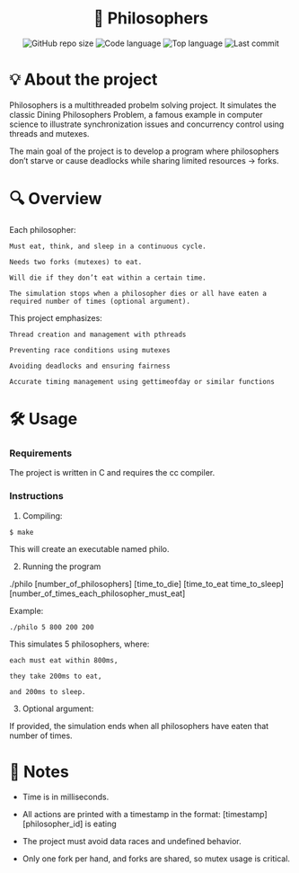 <h1 align="center"> 
  🍝 Philosophers 
</h1> 

<p align="center"> 
  <img alt="GitHub repo size" src="https://img.shields.io/github/repo-size/jose5556/philosophers?color=lightblue" />
  <img alt="Code language" src="https://img.shields.io/github/languages/count/jose5556/philosophers?color=yellow" />
  <img alt="Top language" src="https://img.shields.io/github/languages/top/jose5556/philosophers?color=blue" /> 
  <img alt="Last commit" src="https://img.shields.io/github/last-commit/jose5556/philosophers?color=green" /> 
</p>


# 💡 About the project

Philosophers is a multithreaded probelm solving project.
It simulates the classic Dining Philosophers Problem, a famous example in computer science to illustrate synchronization issues and concurrency control using threads and mutexes.

The main goal of the project is to develop a program where philosophers don’t starve or cause deadlocks while sharing limited resources -> forks.

# 🔍 Overview

Each philosopher:

    Must eat, think, and sleep in a continuous cycle.

    Needs two forks (mutexes) to eat.

    Will die if they don’t eat within a certain time.

    The simulation stops when a philosopher dies or all have eaten a required number of times (optional argument).

This project emphasizes:

    Thread creation and management with pthreads

    Preventing race conditions using mutexes

    Avoiding deadlocks and ensuring fairness

    Accurate timing management using gettimeofday or similar functions

# 🛠️ Usage

### Requirements

The project is written in C and requires the cc compiler.

### Instructions

1. Compiling:

```shell
$ make
```

This will create an executable named philo.

2. Running the program

./philo [number_of_philosophers] [time_to_die] [time_to_eat time_to_sleep] [number_of_times_each_philosopher_must_eat]

Example:

```shell
./philo 5 800 200 200
```

This simulates 5 philosophers, where:

    each must eat within 800ms,

    they take 200ms to eat,

    and 200ms to sleep.

3. Optional argument:

If provided, the simulation ends when all philosophers have eaten that number of times.

# 📌 Notes

- Time is in milliseconds.

- All actions are printed with a timestamp in the format:
[timestamp] [philosopher_id] is eating

- The project must avoid data races and undefined behavior.

- Only one fork per hand, and forks are shared, so mutex usage is critical.
